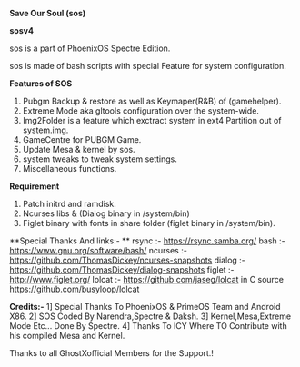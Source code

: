 **Save Our Soul (sos)** 

**sosv4**

sos is a part of PhoenixOS Spectre Edition.

sos is made of bash scripts with special Feature for system configuration.

**Features of SOS**

1) Pubgm Backup & restore as well as Keymaper(R&B) of (gamehelper). 
2) Extreme Mode aka gltools configuration over the system-wide.
3) Img2Folder is a feature which  exctract system in ext4 Partition out of system.img.
4) GameCentre for PUBGM Game.
5) Update Mesa & kernel by sos.
6) system tweaks to tweak system settings.
7) Miscellaneous functions.

**Requirement**

1) Patch initrd and ramdisk.
2) Ncurses libs & (Dialog binary in /system/bin)
3) Figlet binary with fonts in share folder (figlet binary in /system/bin).

**Special Thanks And links:- **
rsync :- https://rsync.samba.org/
bash :- https://www.gnu.org/software/bash/
ncurses :- https://github.com/ThomasDickey/ncurses-snapshots
dialog :- https://github.com/ThomasDickey/dialog-snapshots
figlet :- http://www.figlet.org/
lolcat :- https://github.com/jaseg/lolcat in C source
https://github.com/busyloop/lolcat


**Credits:-**
1] Special Thanks To PhoenixOS & PrimeOS Team and Android X86.
2] SOS Coded By Narendra,Spectre & Daksh.
3] Kernel,Mesa,Extreme Mode Etc...  Done By Spectre. 
4] Thanks To ICY Where TO Contribute with his compiled Mesa and Kernel.

Thanks to all GhostXofficial Members for the Support.! 
 
